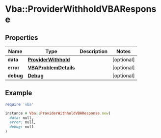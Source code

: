# Vba::ProviderWithholdVBAResponse

## Properties

| Name | Type | Description | Notes |
| ---- | ---- | ----------- | ----- |
| **data** | [**ProviderWithhold**](ProviderWithhold.md) |  | [optional] |
| **error** | [**VBAProblemDetails**](VBAProblemDetails.md) |  | [optional] |
| **debug** | [**Debug**](Debug.md) |  | [optional] |

## Example

```ruby
require 'vba'

instance = Vba::ProviderWithholdVBAResponse.new(
  data: null,
  error: null,
  debug: null
)
```

